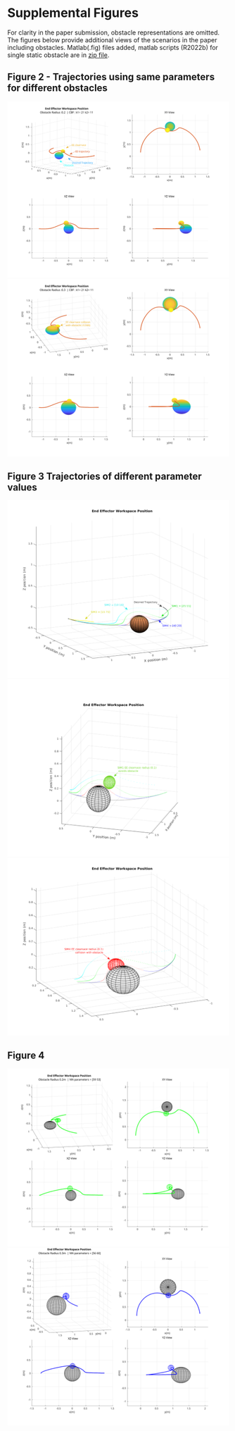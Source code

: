 # Supplemental Figures

For clarity in the paper submission, obstacle representations are omitted. 
The figures below provide additional views of the scenarios in the paper including obstacles.
Matlab(.fig) files added, matlab scripts (R2022b) for single static obstacle are in [zip file](./R2022b_ur10cbf_onerun.zip).

## Figure 2 - Trajectories using same parameters for different obstacles
![Common parameters [21 11], 0.2m radius obstacle](./fig2_0.2.svg)
![Common parameters [21 11], 0.3m radius obstacle](./fig2_0.3.svg)

## Figure 3 Trajectories of different parameter values
![Different parameters, 0.2m radius obstacle](./fig3_obs.svg)
![Different parameters, 0.2m radius obstacle, sim 1 clear](./fig3_sim1ee.svg)
![Different parameters, 0.2m radius obstacle, sim 4 collide](./fig3_sim4ee.svg)

## Figure 4
![NN parameters, 0.2m radius obstacle](./fig4_0.2NN.svg)
![NN parameters, 0.3m radius obstacle](./fig4_0.3NN.svg)
